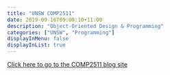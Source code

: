 ```yaml
---
title: "UNSW COMP2511"
date: 2019-09-16T09:00:10+11:00
description: "Object-Oriented Design & Programming"
categories: ["UNSW", "Programming"]
displayInMenu: false
displayInList: true
---
```


[Click here to go to the COMP2511 blog site](//featherbear.github.io/UNSW-COMP2511/)
